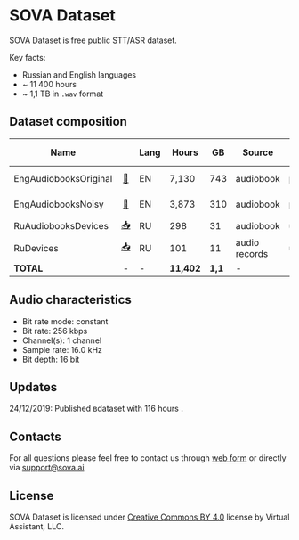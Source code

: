 # SOVA Dataset

SOVA Dataset is free public STT/ASR dataset.

Key facts:
- Russian and English languages
- ~ 11 400 hours
- ~ 1,1 TB in `.wav` format

## Dataset composition
|Name||Lang|Hours|GB|Source|Equipment|Annotation|Speech type|Augmentation|Quality|
|-|:-:|-|-|-|-|-|-|-|-|-|
|EngAudiobooksOriginal|[📂](https://storage.ashmanov.org/s/Y8RqQyioRK8r4gC "Download")|EN|7,130|743|audiobook|professional|forced alignment|reading|none|95%|
|EngAudiobooksNoisy|[📂](https://storage.ashmanov.org/s/LFYCERakHX2xTwF "Download")|EN|3,873|310|audiobook|professional|forced alignment|reading|phone calls|95%|
|RuAudiobooksDevices|[📥](https://storage.ashmanov.org/s/CbMPLSykYrj4igK "Download")|RU|298|31|audiobook|unprofessional|manual|reading|none|99%|
|RuDevices|[📥](https://storage.ashmanov.org/s/8SEccKe66xadWqi "Download")|RU|101|11|audio records|unprofessional|manual|live speech|none|98%|
|**TOTAL**|-|-|**11,402**|**1,1**|-|-|-|-|-|


## Audio characteristics
* Bit rate mode: constant
* Bit rate: 256 kbps
* Channel(s): 1 channel
* Sample rate: 16.0 kHz
* Bit depth: 16 bit

## Updates

24/12/2019: Published вdataset with 116 hours .

## Contacts
For all questions please feel free to contact us through [web form](https://sova.ai/other-inquiries) or directly via <a href="mailto:support@sova.ai?subject=SOVA Dataset">support@sova.ai</a>

## License

SOVA Dataset is licensed under [Creative Commons BY 4.0](https://creativecommons.org/licenses/by/4.0/) license by Virtual Assistant, LLC.
